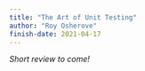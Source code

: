 ```yaml
---
title: "The Art of Unit Testing"
author: "Roy Osherove"
finish-date: 2021-04-17
---
```


_Short review to come!_
